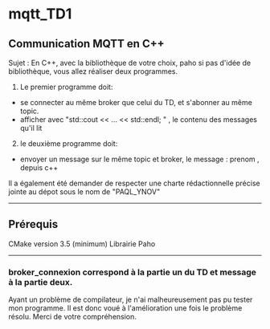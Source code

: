 # mqtt_TD1

## Communication MQTT en C++

Sujet : En C++, avec la bibliothèque de votre choix, paho si pas d'idée de bibliothèque, vous allez réaliser deux programmes.

1) Le premier programme doit:
 - se connecter au même broker que celui du TD, et s'abonner au même topic.
 - afficher  avec  "std::cout << ... << std::endl; " , le contenu des messages qu'il lit
 

2) le deuxième programme doit:
  - envoyer un message sur le même topic et broker, le message : prenom , depuis c++

Il a également été demander de respecter une charte rédactionnelle précise jointe au dépot sous le nom de "PAQL_YNOV"
   
____________________________________________________________________________________________________________________________________________

## Prérequis

CMake version 3.5 (minimum)
Librairie Paho

____________________________________________________________________________________________________________________________________________

### broker_connexion correspond à la partie un du TD et message à la partie deux.

Ayant un problème de compilateur, je n'ai malheureusement pas pu tester mon programme.
Il est donc voué à l'amélioration une fois le problème résolu.
Merci de votre compréhension.

